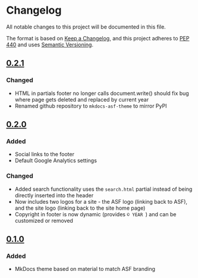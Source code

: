 # Changelog

All notable changes to this project will be documented in this file.

The format is based on [Keep a Changelog](https://keepachangelog.com/en/1.0.0/),
and this project adheres to [PEP 440](https://www.python.org/dev/peps/pep-0440/) 
and uses [Semantic Versioning](https://semver.org/spec/v2.0.0.html).

## [0.2.1](https://github.com/ASFHyP3/mkdocs-asf-theme/compare/v0.2.0...v0.2.1)
### Changed
- HTML in partials footer no longer calls document.write() should fix bug where page gets deleted and replaced by current year
- Renamed github repository to `mkdocs-asf-theme` to mirror PyPI

## [0.2.0](https://github.com/ASFHyP3/mkdocs-asf-theme/compare/v0.1.0...v0.2.0)

### Added
- Social links to the footer
- Default Google Analytics settings

### Changed
- Added search functionality uses the `search.html` partial instead of being directly
  inserted into the header
- Now includes two logos for a site - the ASF logo (linking back to ASF), and the
  site logo (linking back to the site home page)
- Copyright in footer is now dynamic (provides `© YEAR `) and can be customized
  or removed

## [0.1.0](https://github.com/ASFHyP3/mkdocs-asf-theme/compare/v0.0.0...v0.1.0)

### Added
- MkDocs theme based on material to match ASF branding
